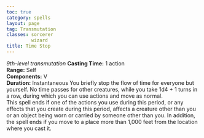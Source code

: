 ```yaml
---
toc: true
category: spells
layout: page
tag: Transmutation
classes: sorcerer
         wizard
title: Time Stop 
---
```

_9th-level transmutation_ 
**Casting Time:** 1 action    
**Range:** Self    
**Components:** V    
**Duration:** Instantaneous 
You briefly stop the flow of time for everyone but yourself. No time passes for other creatures, while you take 1d4 + 1 turns in a row, during which you can use actions and move as normal.    
This spell ends if one of the actions you use during this period, or any effects that you create during this period, affects a creature other than you or an object being worn or carried by someone other than you. In addition, the spell ends if you move to a place more than 1,000 feet from the location where you cast it. 